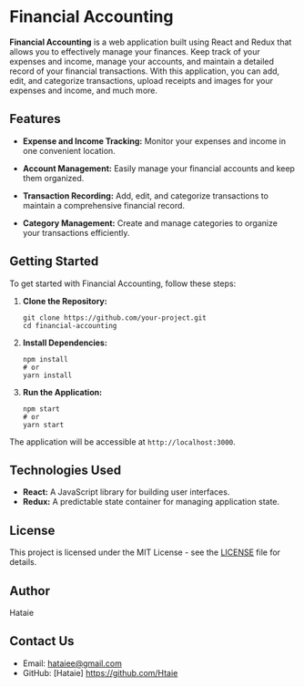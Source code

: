 # Financial Accounting

**Financial Accounting** is a web application built using React and Redux that allows you to effectively manage your finances. Keep track of your expenses and income, manage your accounts, and maintain a detailed record of your financial transactions. With this application, you can add, edit, and categorize transactions, upload receipts and images for your expenses and income, and much more.

## Features

- **Expense and Income Tracking:** Monitor your expenses and income in one convenient location.

- **Account Management:** Easily manage your financial accounts and keep them organized.

- **Transaction Recording:** Add, edit, and categorize transactions to maintain a comprehensive financial record.

- **Category Management:** Create and manage categories to organize your transactions efficiently.


## Getting Started

To get started with Financial Accounting, follow these steps:

1. **Clone the Repository:**
   ```
   git clone https://github.com/your-project.git
   cd financial-accounting
   ```

2. **Install Dependencies:**
   ```
   npm install
   # or
   yarn install
   ```

3. **Run the Application:**
   ```
   npm start
   # or
   yarn start
   ```

The application will be accessible at `http://localhost:3000`.

## Technologies Used

- **React:** A JavaScript library for building user interfaces.
- **Redux:** A predictable state container for managing application state.

## License

This project is licensed under the MIT License - see the [LICENSE](LICENSE) file for details.

## Author

Hataie

## Contact Us

- Email: hataiee@gmail.com
- GitHub: [Hataie] https://github.com/Htaie
```

